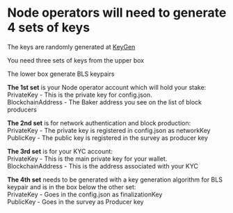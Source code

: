 # Node operators will need to generate 4 sets of keys



The keys are randomly generated at [KeyGen](https://dashboard.partisiablockchain.com/keygen)

You need three sets of keys from the upper box

The lower box generate BLS keypairs


**The 1st set** is your Node operator account which will hold your stake:  
PrivateKey - This is the private key for config.json.   
BlockchainAddress - The Baker address you see on the list of block producers


**The 2nd set** is for network authentication and block production:  
PrivateKey - The private key is registered in config.json as networkKey  
PublicKey - The public key is registered in the survey as producer key  


**The 3rd set** is for your KYC account:  
PrivateKey - This is the main private key for your wallet.  
BlockchainAddress - This is the address associated with your KYC  


**The 4th set** needs to be generated with a key generation algorithm for BLS keypair and is in the box below the other set:  
PrivateKey - Goes in the config.json as finalizationKey  
PublicKey - Goes in the survey as Producer key

